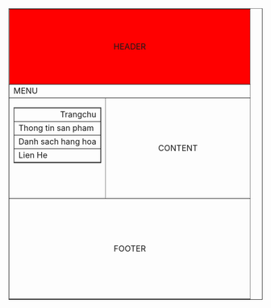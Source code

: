 <html>
    <head>
    </head>
    <body>
        <table width="100%" border="1">
            <tr>
                <td height="150px" colspan="3" bgcolor="red" align="center">HEADER</td>
            </tr>
            <tr>
                <td colspan="3">MENU</td>
            </tr>
            <tr height="200px">
                <td width="40%" valign="top">
                    <table width="100%" border="1">
                        <tr> <td align="right">Trangchu</td> </tr>
                        <tr> <td align="left">Thong tin san pham</td> </tr>
                        <tr> <td align="center">Danh sach hang hoa</td> </tr>
                        <tr> <td align="left">Lien He</td> </tr>
                    </table>
                </td>
                <td width="60%" align="center">CONTENT</td>
            </tr>
            <tr>
                <td height="200px" colspan="3"  align="center"> FOOTER</td>
            </tr>
        </table>
    </body>
</html>
